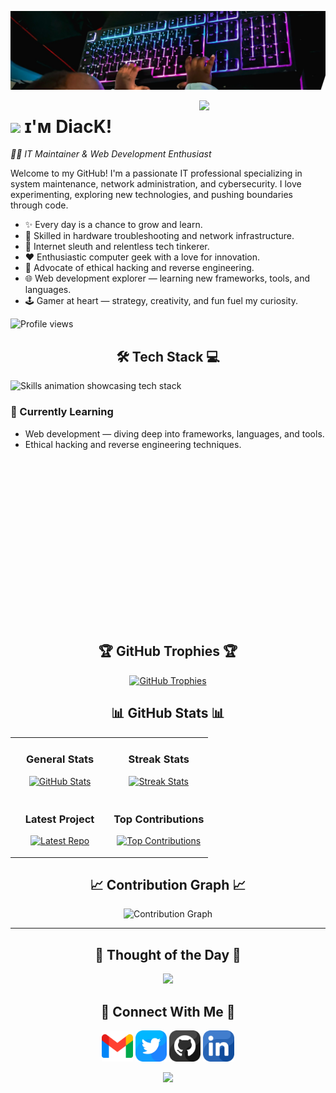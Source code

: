 <!--Banner-->
![GUNNERSx Banner Image](./banner.jpeg)

<!--Night Owl image-->
<div>
  <img align="right" width="40%" src="https://owlbertsio-resized.s3.amazonaws.com/Popper.psd.full.png">
</div>

<!--Header Name-->
# <img src="https://emojis.slackmojis.com/emojis/images/1531849430/4246/blob-sunglasses.gif?1531849430" width="30"/> ɪ'ᴍ DiacK!  
*👨‍💻 IT Maintainer & Web Development Enthusiast*

<!--Start Intro-->
<p align="left">
Welcome to my GitHub! I'm a passionate IT professional specializing in system maintenance, network administration, and cybersecurity. I love experimenting, exploring new technologies, and pushing boundaries through code.
</p>

- ✨ Every day is a chance to grow and learn.
- 🧰 Skilled in hardware troubleshooting and network infrastructure.
- 🧠 Internet sleuth and relentless tech tinkerer.
- ❤ Enthusiastic computer geek with a love for innovation.
- 🔐 Advocate of ethical hacking and reverse engineering.
- 🌐 Web development explorer — learning new frameworks, tools, and languages.
- 🕹 Gamer at heart — strategy, creativity, and fun fuel my curiosity.

<!--End Intro-->

<!--Profile Count Badge-->
<p align="left">
  <img src="https://komarev.com/ghpvc/?username=GUNNERSX&label=Profile%20views&color=770677&style=for-the-badge&logo=star" alt="Profile views" />
</p>

<!--Languages and Tools Section-->
<h2 align="center">🛠️ Tech Stack 💻</h2> 
<picture>
  <source media="(prefers-color-scheme: dark)" srcset="./Skills_Animation_Dark.gif">
  <source media="(prefers-color-scheme: light)" srcset="./Skills_Animation_White.gif">
  <img align="left" alt="Skills animation showcasing tech stack" src="./Skills_Animation_White.gif">
</picture>
<br />

<h3 align="left">📘 Currently Learning</h3>
<ul align="left">
  <li>Web development — diving deep into frameworks, languages, and tools.</li>
  <li>Ethical hacking and reverse engineering techniques.</li>
</ul>

<br /><br /><br /><br /><br /><br /><br /><br /><br /><br />
---
<!--Trophies Section-->   
<h2 align="center">🏆 GitHub Trophies 🏆</h2>
<p align="center">
  <a href="https://github.com/GUNNERSx">
    <picture>
      <source media="(prefers-color-scheme: dark)" srcset="https://github-profile-trophy.vercel.app/?username=GUNNERSx&no-bg=true&row=2&column=6&margin-w=20&margin-h=20&theme=monokai">
      <source media="(prefers-color-scheme: light)" srcset="https://github-profile-trophy.vercel.app/?username=GUNNERSx&no-bg=true&row=2&column=6&margin-w=20&margin-h=20">
      <img alt="GitHub Trophies" src="https://github-profile-trophy.vercel.app/?username=GUNNERSx&no-bg=true&no-frame=true&row=2&column=6&margin-w=20&margin-h=20">
    </picture>
  </a>
</p>
<!--Github stats Table--> 
<h2 align="center">📊 GitHub Stats 📊</h2>

<table width="100%">
  <tr>
    <td width="50%">
      <h3 align="center"><strong>General Stats</strong></h3>
      <p align="center">
        <a href="https://github.com/GUNNERSx">
          <img src="https://github-readme-stats.vercel.app/api?username=GUNNERSx&count_private=true&show_icons=true&theme=nightowl&bg_color=0,000000,441350&title_color=c56a90&text_color=ffffff&rank_icon=github&hide=prs,issues,contribs&show=reviews,prs_merged,prs_merged_percentage" alt="GitHub Stats" />
        </a>
      </p>
    </td>
    <td width="50%">
      <h3 align="center"><strong>Streak Stats</strong></h3>
      <p align="center">
        <a href="https://github.com/GUNNERSx">
          <img src="https://streak-stats.demolab.com?user=GUNNERSx&theme=nightowl&background=0,000000,441350&fire=ffeb95&ring=ffeb95&sideNums=ffffff&sideLabels=ffffff&dates=c56a90&currStreakNum=ffffff" alt="Streak Stats" />
        </a>
      </p>
    </td>
  </tr>
  <tr>
    <td width="50%">
      <h3 align="center"><strong>Latest Project</strong></h3>
      <p align="center">
        <a href="https://github.com/GUNNERSx/storyblok-mcp-server">
          <img width="470" src="https://github-readme-stats.vercel.app/api/pin/?username=GUNNERSx&repo=storyblok-mcp-server&theme=nightowl&show_owner=true&bg_color=0,000000,441350&title_color=c56a90&text_color=ffffff" alt="Latest Repo" />
        </a>
      </p>
    </td>
    <td width="50%">
      <h3 align="center"><strong>Top Contributions</strong></h3>
      <p align="center">
        <a href="https://github.com/GUNNERSx">
          <img src="https://github-contributor-stats.vercel.app/api?username=GUNNERSx&limit=2&theme=nightowl&show_owner=true&combine_all_yearly_contributions=false&bg_color=0,000000,441350&title_color=c56a90&text_color=ffffff" alt="Top Contributions" />
        </a>
      </p>
    </td>
  </tr>
</table>

<!--Contribution Graph-->
<h2 align="center">📈 Contribution Graph 📈</h2>
<div align="center">
  <img src="https://github-readme-activity-graph.vercel.app/graph?username=GUNNERSx&bg_color=220a28&color=ffffff&line=c56a90&point=ffeb95&area=false&hide_border=false" alt="Contribution Graph">
</div>

---

<!--Dynamic Quote card updates everyday at 12 PM--> 
<h2 align="center">🌟 Thought of the Day 🌟</h2>
<p align="center">
  <img src="https://readme-daily-quotes.vercel.app/api?author=Paulo%20Coelho&quote=Sometimes%20you%20have%20to%20travel%20a%20long%20way%20to%20find%20what%20is%20near.&theme=dark&bg_color=220a28&author_color=ffeb95&accent_color=c56a90">
</p>

<!--Contact Section--> 
<h2 align="center">🤝 Connect With Me 🤝</h2>
<div align="center">
  <a href="mailto:dembadiack3@gmail.com"><img src="./gmail.png" width=50 height=50 /></a>
  <a href="https://x.com/ddiack_"><img src="./twitter.png" width=50 height=50 /></a>
  <a href="https://www.github.com/GUNNERSx"><img src="./github.png" width=50 height=50 /></a>
  <a href="https://www.linkedin.com/in/dembadiack3/"><img src="./linkedin.png" width=50 height=50 /></a>
</div>

<!--Footer--> 
<p align="center">
  <img src="https://capsule-render.vercel.app/api?type=waving&color=gradient&height=65&section=footer"/>
</p>
